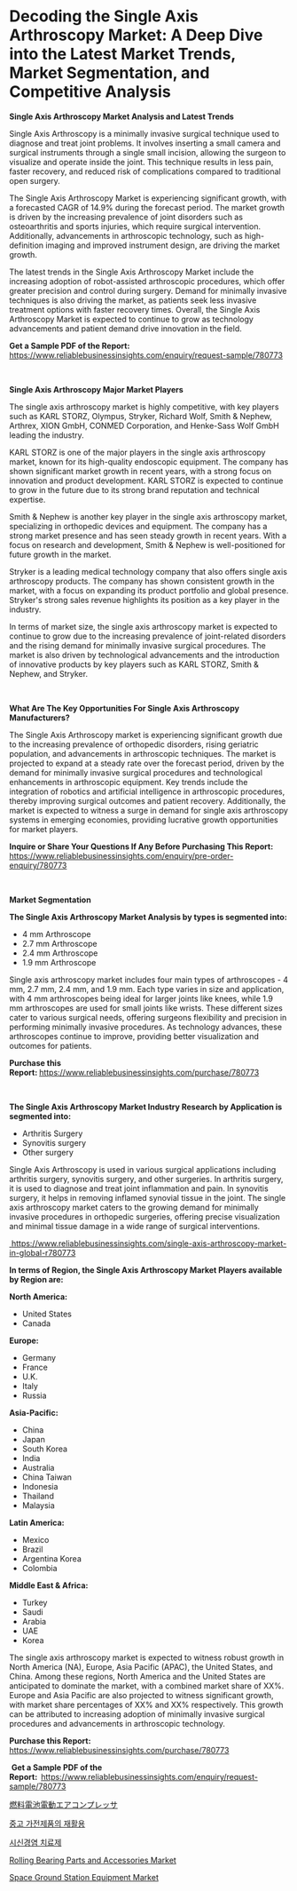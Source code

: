 <p><h1>Decoding the Single Axis Arthroscopy Market: A Deep Dive into the Latest Market Trends, Market Segmentation, and Competitive Analysis</h1></p><p><strong>Single Axis Arthroscopy Market Analysis and Latest Trends</strong></p>
<p><p>Single Axis Arthroscopy is a minimally invasive surgical technique used to diagnose and treat joint problems. It involves inserting a small camera and surgical instruments through a single small incision, allowing the surgeon to visualize and operate inside the joint. This technique results in less pain, faster recovery, and reduced risk of complications compared to traditional open surgery.</p><p>The Single Axis Arthroscopy Market is experiencing significant growth, with a forecasted CAGR of 14.9% during the forecast period. The market growth is driven by the increasing prevalence of joint disorders such as osteoarthritis and sports injuries, which require surgical intervention. Additionally, advancements in arthroscopic technology, such as high-definition imaging and improved instrument design, are driving the market growth.</p><p>The latest trends in the Single Axis Arthroscopy Market include the increasing adoption of robot-assisted arthroscopic procedures, which offer greater precision and control during surgery. Demand for minimally invasive techniques is also driving the market, as patients seek less invasive treatment options with faster recovery times. Overall, the Single Axis Arthroscopy Market is expected to continue to grow as technology advancements and patient demand drive innovation in the field.</p></p>
<p><strong>Get a Sample PDF of the Report:&nbsp;</strong> <a href="https://www.reliablebusinessinsights.com/enquiry/request-sample/780773">https://www.reliablebusinessinsights.com/enquiry/request-sample/780773</a></p>
<p>&nbsp;</p>
<p><strong>Single Axis Arthroscopy Major Market Players</strong></p>
<p><p>The single axis arthroscopy market is highly competitive, with key players such as KARL STORZ, Olympus, Stryker, Richard Wolf, Smith & Nephew, Arthrex, XION GmbH, CONMED Corporation, and Henke-Sass Wolf GmbH leading the industry.</p><p>KARL STORZ is one of the major players in the single axis arthroscopy market, known for its high-quality endoscopic equipment. The company has shown significant market growth in recent years, with a strong focus on innovation and product development. KARL STORZ is expected to continue to grow in the future due to its strong brand reputation and technical expertise.</p><p>Smith & Nephew is another key player in the single axis arthroscopy market, specializing in orthopedic devices and equipment. The company has a strong market presence and has seen steady growth in recent years. With a focus on research and development, Smith & Nephew is well-positioned for future growth in the market.</p><p>Stryker is a leading medical technology company that also offers single axis arthroscopy products. The company has shown consistent growth in the market, with a focus on expanding its product portfolio and global presence. Stryker's strong sales revenue highlights its position as a key player in the industry.</p><p>In terms of market size, the single axis arthroscopy market is expected to continue to grow due to the increasing prevalence of joint-related disorders and the rising demand for minimally invasive surgical procedures. The market is also driven by technological advancements and the introduction of innovative products by key players such as KARL STORZ, Smith & Nephew, and Stryker.</p></p>
<p>&nbsp;</p>
<p><strong>What Are The Key Opportunities For Single Axis Arthroscopy Manufacturers?</strong></p>
<p><p>The Single Axis Arthroscopy market is experiencing significant growth due to the increasing prevalence of orthopedic disorders, rising geriatric population, and advancements in arthroscopic techniques. The market is projected to expand at a steady rate over the forecast period, driven by the demand for minimally invasive surgical procedures and technological enhancements in arthroscopic equipment. Key trends include the integration of robotics and artificial intelligence in arthroscopic procedures, thereby improving surgical outcomes and patient recovery. Additionally, the market is expected to witness a surge in demand for single axis arthroscopy systems in emerging economies, providing lucrative growth opportunities for market players.</p></p>
<p><strong>Inquire or Share Your Questions If Any Before Purchasing This Report:</strong> <a href="https://www.reliablebusinessinsights.com/enquiry/pre-order-enquiry/780773">https://www.reliablebusinessinsights.com/enquiry/pre-order-enquiry/780773</a></p>
<p>&nbsp;</p>
<p><strong>Market Segmentation</strong></p>
<p><strong>The Single Axis Arthroscopy Market Analysis by types is segmented into:</strong></p>
<p><ul><li>4 mm Arthroscope</li><li>2.7 mm Arthroscope</li><li>2.4 mm Arthroscope</li><li>1.9 mm Arthroscope</li></ul></p>
<p><p>Single axis arthroscopy market includes four main types of arthroscopes - 4 mm, 2.7 mm, 2.4 mm, and 1.9 mm. Each type varies in size and application, with 4 mm arthroscopes being ideal for larger joints like knees, while 1.9 mm arthroscopes are used for small joints like wrists. These different sizes cater to various surgical needs, offering surgeons flexibility and precision in performing minimally invasive procedures. As technology advances, these arthroscopes continue to improve, providing better visualization and outcomes for patients.</p></p>
<p><strong>Purchase this Report:&nbsp;</strong><a href="https://www.reliablebusinessinsights.com/purchase/780773">https://www.reliablebusinessinsights.com/purchase/780773</a></p>
<p>&nbsp;</p>
<p><strong>The Single Axis Arthroscopy Market Industry Research by Application is segmented into:</strong></p>
<p><ul><li>Arthritis Surgery</li><li>Synovitis surgery</li><li>Other surgery</li></ul></p>
<p><p>Single Axis Arthroscopy is used in various surgical applications including arthritis surgery, synovitis surgery, and other surgeries. In arthritis surgery, it is used to diagnose and treat joint inflammation and pain. In synovitis surgery, it helps in removing inflamed synovial tissue in the joint. The single axis arthroscopy market caters to the growing demand for minimally invasive procedures in orthopedic surgeries, offering precise visualization and minimal tissue damage in a wide range of surgical interventions.</p></p>
<p><a href="https://www.reliablebusinessinsights.com/single-axis-arthroscopy-market-in-global-r780773">&nbsp;https://www.reliablebusinessinsights.com/single-axis-arthroscopy-market-in-global-r780773</a></p>
<p><strong>In terms of Region, the Single Axis Arthroscopy Market Players available by Region are:</strong></p>
<p>
    <p> <strong> North America: </strong>
        <ul>
            <li>United States</li>
            <li>Canada</li>
        </ul>
        </p> 
    <p> <strong> Europe: </strong>
        <ul>
            <li>Germany</li>
            <li>France</li>
            <li>U.K.</li>
            <li>Italy</li>
            <li>Russia</li>
        </ul>
        </p> 
    <p> <strong> Asia-Pacific: </strong>
        <ul>
            <li>China</li>
            <li>Japan</li>
            <li>South Korea</li>
            <li>India</li>
            <li>Australia</li>
            <li>China Taiwan</li>
            <li>Indonesia</li>
            <li>Thailand</li>
            <li>Malaysia</li>
        </ul>
        </p> 
    <p> <strong> Latin America: </strong>
        <ul>
            <li>Mexico</li>
            <li>Brazil</li>
            <li>Argentina Korea</li>
            <li>Colombia</li>
        </ul>
        </p> 
    <p> <strong> Middle East & Africa: </strong>
        <ul>
            <li>Turkey</li>
            <li>Saudi</li>
            <li>Arabia</li>
            <li>UAE</li>
            <li>Korea</li>
        </ul>
    </p>
    </p>
<p><p>The single axis arthroscopy market is expected to witness robust growth in North America (NA), Europe, Asia Pacific (APAC), the United States, and China. Among these regions, North America and the United States are anticipated to dominate the market, with a combined market share of XX%. Europe and Asia Pacific are also projected to witness significant growth, with market share percentages of XX% and XX% respectively. This growth can be attributed to increasing adoption of minimally invasive surgical procedures and advancements in arthroscopic technology.</p></p>
<p><strong>Purchase this Report: </strong><a href="https://www.reliablebusinessinsights.com/purchase/780773">https://www.reliablebusinessinsights.com/purchase/780773</a></p>
<p>&nbsp;<strong>Get a Sample PDF of the Report:&nbsp;&nbsp;</strong><a href="https://www.reliablebusinessinsights.com/enquiry/request-sample/780773">https://www.reliablebusinessinsights.com/enquiry/request-sample/780773</a></p>
<p><strong></strong></p>
<p><p><a href="https://github.com/LeoraEber/Market-Research-Report-List-1/blob/main/6484567110475.md">燃料電池電動エアコンプレッサ</a></p><p><a href="https://medium.com/@giovanileannon/%EC%A4%91%EA%B3%A0-%EA%B0%80%EC%A0%84%EC%A0%9C%ED%92%88-%EC%9E%AC%ED%99%9C%EC%9A%A9-%EC%8B%9C%EC%9E%A5-%ED%86%B5%EC%B0%B0-%EC%8B%9C%EC%9E%A5-%EB%8F%99%ED%96%A5-%EC%84%B1%EC%9E%A5-2024%EB%85%84%EB%B6%80%ED%84%B0-2031%EB%85%84%EA%B9%8C%EC%A7%80-%EC%98%88%EC%83%81%EB%90%9C-%EA%B2%83-efda1e741a93">중고 가전제품의 재활용</a></p><p><a href="https://github.com/FelipeGrrady654556/Market-Research-Report-List-2/blob/main/4992307105223.md">시신경염 치료제</a></p><p><a href="https://github.com/josesg55/Market-Research-Report-List-3/blob/main/rolling-bearing-parts-and-accessories-market.md">Rolling Bearing Parts and Accessories Market</a></p><p><a href="https://issuu.com/reportprime-2/docs/space-ground-station-equipment-market-size-2030.pp">Space Ground Station Equipment Market</a></p></p>